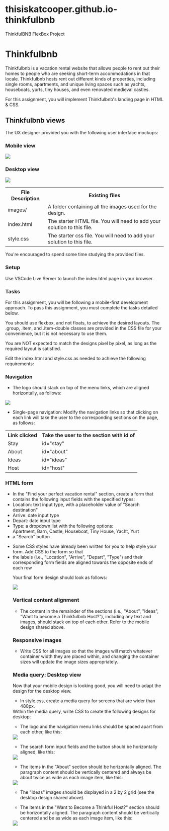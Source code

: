 # thisiskatcooper.github.io-thinkfulbnb
ThinkfulBNB FlexBox Project
<h1>Thinkfulbnb</h1>
Thinkfulbnb is a vacation rental website that allows people to rent out their homes to people who are seeking short-term accommodations in that locale. Thinkfulbnb hosts rent out different kinds of properties, including single rooms, apartments, and unique living spaces such as yachts, houseboats, yurts, tiny houses, and even renovated medieval castles.

For this assignment, you will implement Thinkfulbnb's landing page in HTML & CSS.

<h2>Thinkfulbnb views</h2>
The UX designer provided you with the following user interface mockups:

<h3>Mobile view</h3>
<img src="https://raw.githubusercontent.com/Thinkful-Ed/starter-thinkfulbnb/main/images/Thinkfulbnb-mobile.png">

<h3>Desktop view</h3>
<img src="https://github.com/Thinkful-Ed/starter-thinkfulbnb/blob/main/images/Thinkfulbnb-desktop.png?raw=true">


<table>
<tr><th>File	Description</th>
  <th>Existing files</th></tr><tr><td>images/</td><td>A folder containing all the images used for the design.</td></tr><tr><td>index.html</td><td>The starter HTML file. You will need to add your solution to this file.</td></tr><tr><td>style.css</td><td>The starter css file. You will need to add your solution to this file.</td></tr></table>
You're encouraged to spend some time studying the provided files.

<h3>Setup</h3>
Use VSCode Live Server to launch the index.html page in your browser.

<h3>Tasks</h3>
For this assignment, you will be following a mobile-first development approach. To pass this assignment, you must complete the tasks detailed below.

You should use flexbox, and not floats, to achieve the desired layouts. The .group, .item, and .item-double classes are provided in the CSS file for your convenience, but it is not necessary to use them.

You are NOT expected to match the designs pixel by pixel, as long as the required layout is satisfied.

Edit the index.html and style.css as needed to achieve the following requirements:

<h3>Navigation</h3>
<ul>
  <li>The logo should stack on top of the menu links, which are aligned horizontally, as follows:</li></ul>
<img src="https://raw.githubusercontent.com/Thinkful-Ed/starter-thinkfulbnb/main/images/navigation-mobile.png">

<ul><li>Single-page navigation: Modify the navigation links so that clicking on each link will take the user to the corresponding sections on the page, as follows:</li></ul>
<table>
  <tr><th>Link clicked</th><th>Take the user to the section with id of</th></tr>
  <tr><td>Stay</td><td>id="stay"</td></tr>
  <tr><td>About</td><td>id="about"</td></tr>
  <tr><td>Ideas</td><td>id="ideas"</td></tr>
  <tr><td>Host</td><td>id="host"</td>
  </table>
<h3>HTML form</h3>
<ul><li>In the "Find your perfect vacation rental" section, create a form that contains the following input fields with the specified types:</li>

  <li>Location: text input type, with a placeholder value of "Search destination"</li>
  <li>Arrive: date input type</li>
  <li>Depart: date input type</li>
  <li>Type: a dropdown list with the following options:</li>
Apartment, Barn, Castle, Houseboat, Tiny House, Yacht, Yurt
  <li>a "Search" button</li></ul>
  
<ul><li>Some CSS styles have already been written for you to help style your form. Add CSS to the form so that</li>

<li>the labels (i.e., "Location", "Arrive", "Depart", "Type") and their corresponding form fields are aligned towards the opposite ends of each row</li>
  
Your final form design should look as follows:

<img src="https://raw.githubusercontent.com/Thinkful-Ed/starter-thinkfulbnb/main/images/search-form-mobile.png">

  <h3>Vertical content alignment</h3>
<ul><li>The content in the remainder of the sections (i.e., "About", "Ideas", "Want to become a Thinkfulbnb Host?"), including any text and images, should stack on top of each other. Refer to the mobile design shared above.</li></ul>

  <h3>Responsive images</h3>
<ul><li>Write CSS for all images so that the images will match whatever container width they are placed within, and changing the container sizes will update the image sizes appropriately.</li></ul>
  
  <h3>Media query: Desktop view</h3>
Now that your mobile design is looking good, you will need to adapt the design for the desktop view.

  <ul><li>In style.css, create a media query for screens that are wider than 480px.</ul></li>
Within the media query, write CSS to create the following designs for desktop:

<ul><li>The logo and the navigation menu links should be spaced apart from each other, like this:</li></ul>
<img src="https://raw.githubusercontent.com/Thinkful-Ed/starter-thinkfulbnb/main/images/navigation-desktop.png">

<ul><li>The search form input fields and the button should be horizontally aligned, like this:</li></ul>
<img src="https://raw.githubusercontent.com/Thinkful-Ed/starter-thinkfulbnb/main/images/search-form-desktop.png">

<ul><li>The items in the "About" section should be horizontally aligned. The paragraph content should be vertically centered and always be about twice as wide as each image item, like this:</li></ul>
<img src="https://raw.githubusercontent.com/Thinkful-Ed/starter-thinkfulbnb/main/images/about-desktop.png">

<ul><li>The "Ideas" images should be displayed in a 2 by 2 grid (see the desktop design shared above).</li></ul>

<ul><li>The items in the "Want to Become a Thinkful Host?" section should be horizontally aligned. The paragraph content should be vertically centered and be as wide as each image item, like this:</li></ul>

<img src="https://raw.githubusercontent.com/Thinkful-Ed/starter-thinkfulbnb/main/images/host-desktop.png">

